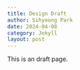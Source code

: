 ```yaml
---
title: Design Draft
author: Sihyeong Park
date: 2024-04-08
category: Jekyll
layout: post
---
```


This is an draft page.
